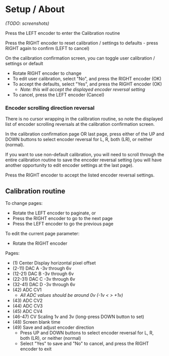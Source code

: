 # Setup / About

_(TODO: screenshots)_

Press the LEFT encoder to enter the Calibration routine

Press the RIGHT encoder to reset calibration / settings to defaults - press RIGHT again to confirm (LEFT to cancel)

On the calibration confirmation screen, you can toggle user calibration / settings or default
* Rotate RIGHT encoder to change
* To edit user calibration, select "No", and press the RIGHT encoder (OK)
* To accept the defaults, select "Yes", and press the RIGHT encoder (OK)
    * _Note: this will accept the displayed encoder reversal setting_
* To cancel, press the LEFT encoder (Cancel)

### Encoder scrolling direction reversal

There is no cursor wrapping in the calibration routine, so note the displayed list of encoder scrolling reversals at the calibration confirmation screen.

In the calibration confirmation page OR last page, press either of the UP and DOWN buttons to select encoder reversal for L, R, both (LR), or neither (normal).

If you want to use non-default calibration, you will need to scroll through the entire calibration routine to save the encoder reversal setting (you will have another opportunity to edit encoder settings at the last page).

Press the RIGHT encoder to accept the listed encoder reversal settings.

## Calibration routine

To change pages:
* Rotate the LEFT encoder to paginate, or
* Press the RIGHT encoder to go to the next page
* Press the LEFT encoder to go the previous page

To edit the current page parameter:
* Rotate the RIGHT encoder

Pages:
* (1) Center Display horizontal pixel offset
* (2-11) DAC A -3v through 6v
* (12-21) DAC B -3v through 6v 
* (22-31) DAC C -3v through 6v
* (32-41) DAC D -3v through 6v
* (42) ADC CV1 
    * _All ADC values should be around 0v (-1v < > +1v)_
* (43) ADC CV2
* (44) ADC CV3
* (45) ADC CV4
* (46-47) CV Scaling 1v and 3v (long-press DOWN button to set)
* (48) Screen blank time
* (49) Save and adjust encoder direction
    * Press UP and DOWN buttons to select encoder reversal for L, R, both (LR), or neither (normal)
    * Select "Yes" to save and "No" to cancel, and press the RIGHT encoder to exit
